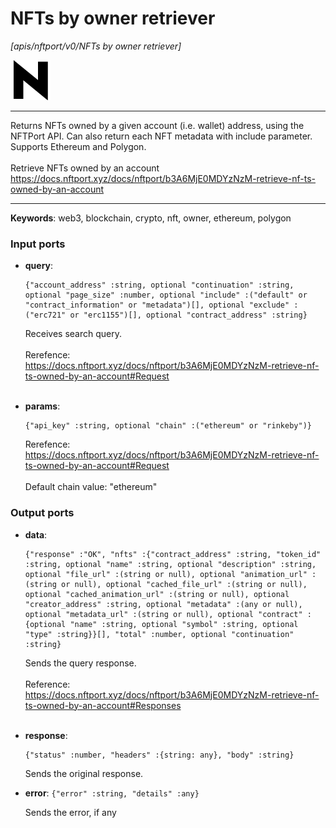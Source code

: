 # NFTs by owner retriever

_[apis/nftport/v0/NFTs by owner retriever]_

![icon](</assets/icons/352b98b2-6df6-4a21-93e1-a31cf5b9311d.png>)

---

Returns NFTs owned by a given account (i.e. wallet) address, using the NFTPort API. Can also return each NFT metadata with include parameter.<br>
Supports Ethereum and Polygon.<br>
<br>
Retrieve NFTs owned by an account<br>
https://docs.nftport.xyz/docs/nftport/b3A6MjE0MDYzNzM-retrieve-nf-ts-owned-by-an-account<br>

---

__Keywords__: web3, blockchain, crypto, nft, owner, ethereum, polygon

### Input ports

* __query__: 
    ```
    {"account_address" :string, optional "continuation" :string, optional "page_size" :number, optional "include" :("default" or "contract_information" or "metadata")[], optional "exclude" :("erc721" or "erc1155")[], optional "contract_address" :string}
    ```

    Receives search query.<br>
    <br>
    Rerefence:<br>
    https://docs.nftport.xyz/docs/nftport/b3A6MjE0MDYzNzM-retrieve-nf-ts-owned-by-an-account#Request<br>
    <br>


* __params__: 
    ```
    {"api_key" :string, optional "chain" :("ethereum" or "rinkeby")}
    ```

    Rerefence:<br>
    https://docs.nftport.xyz/docs/nftport/b3A6MjE0MDYzNzM-retrieve-nf-ts-owned-by-an-account#Request<br>
    <br>
    Default chain value: "ethereum"<br>

### Output ports

* __data__: 
    ```
    {"response" :"OK", "nfts" :{"contract_address" :string, "token_id" :string, optional "name" :string, optional "description" :string, optional "file_url" :(string or null), optional "animation_url" :(string or null), optional "cached_file_url" :(string or null), optional "cached_animation_url" :(string or null), optional "creator_address" :string, optional "metadata" :(any or null), optional "metadata_url" :(string or null), optional "contract" :{optional "name" :string, optional "symbol" :string, optional "type" :string}}[], "total" :number, optional "continuation" :string}
    ```

    Sends the query response.<br>
    <br>
    Reference:<br>
    https://docs.nftport.xyz/docs/nftport/b3A6MjE0MDYzNzM-retrieve-nf-ts-owned-by-an-account#Responses<br>
    <br>


* __response__: 
    ```
    {"status" :number, "headers" :{string: any}, "body" :string}
    ```

    Sends the original response.<br>


* __error__: ` {"error" :string, "details" :any} `

    Sends the error, if any<br>

